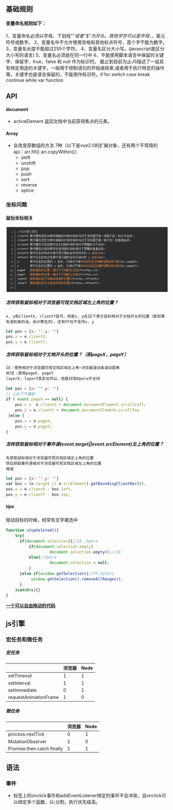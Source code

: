 ## 基础规则

#### 变量命名规则如下：
1、变量命名必须以字母、下划线”_”或者”$”为开头。其他字符可以是字母、_、美元符号或数字。
2、变量名中不允许使用空格和其他标点符号，首个字不能为数字。
3、变量名长度不能超过255个字符。
4、变量名区分大小写。(javascript是区分大小写的语言)
5、变量名必须放在同一行中
6、不能使用脚本语言中保留的关键字、保留字、true、false 和 null 作为标识符。
截止到目前为止JS描述了一组具有特定用途的关键字，一般用于控制语句的开始或结束,或者用于执行特定的操作等。关键字也是语言保留的，不能用作标识符。if for switch  case  break  continue  while  var  function



## API

#### document

-  activeElement     返回文档中当前获得焦点的元素。



#### Array

- 会改变原数组的方法 7种（以下是vue2.0的扩展对象，还有两个不常用的api：arr.fill()   arr.copyWithin()）
  - shift
  - unshift
  - pop
  - push
  - sort
  - reverse
  - splice



### 坐标问题

#### 鼠标坐标相关

![image-20200526150025753](image-20200526150025753.png)

##### 怎样获取鼠标相对于浏览器可视文档区域左上角的位置？

```
x, y和clientX, clientY皆可，但是x, y在IE下表示鼠标相对于文档开头的位置（即如果有滚到条的话，会计算在内），还有FF也不支持x, y
```

```js
let pos = {x: "",y: ""}
pos.x = e.clientX;
pos.y = e.clientY;
```

##### 怎样获取鼠标相对于文档开头的位置？（即pageX，pageY）

```js
IE：使用相对于浏览器可视文档区域左上角+浏览器滚动条滚动距离 
非IE：使用pageX, pageY
layerX, layerY其实也可以，但是IE和Opera不支持
```

```js
let pos = {x: "",y: ""}
// ie9下不兼容
if ( event.pageX == null) {
    pos.x =  e.clientX + document.documentElement.scrollLeft;
    pos.y = e.clientY + document.documentElement.scrollTop
 }else {
    pos.x = e.pageX;
    pos.y = e.pageY;
}
```

##### 怎样获取鼠标相对于事件源(event.target||event.srcElement)左上角的位置？

```
先获取鼠标相对于浏览器可视文档区域左上角的位置
然后获取事件源相对于浏览器可视文档区域左上角的位置
相减
```

```js
let pos = {x: "",y: ""}
var box = (e.target || e.srcElement).getBoundingClientRect(), 
pos.x = e.clientX - box.left, 
pos.y = e.clientY - box.top; 
```



##### tips

拖动目标的时候，经常有文字被选中

```js
function stopSeleted(){
    try{  
      if(document.selection){//IE ,Opera  
          if(document.selection.empty)  
                   document.selection.empty();//IE  
          else{//Opera  
                   document.selection = null;  
          }  
      }else if(window.getSelection){//FF,Safari  
           window.getSelection().removeAllRanges();  
      }  
	}catch(e){}
}
```

**[一个可以自由拖动的代码](https://www.cnblogs.com/youxin/p/3380796.html)**



## js引擎

### 宏任务和微任务

##### 宏任务

|                       | 浏览器 | Node |
| --------------------- | ------ | ---- |
| setTimeout            | 1      | 1    |
| setInterval           | 1      | 1    |
| setImmediate          | 0      | 1    |
| requestAnimationFrame | 1      | 0    |

##### 微任务

|                            | 浏览器 | Node |
| -------------------------- | ------ | ---- |
| process.nextTick           | 0      | 1    |
| MutationObserver           | 1      | 0    |
| Promise.then catch finally | 1      | 1    |

## 语法



### 事件

- 标签上的onclick事件和addEventListener绑定的事件不会冲突，且onclick可以绑定多个函数，以;分割，执行优先级高。



















































